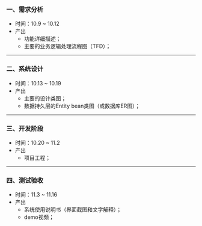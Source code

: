 ### 一、需求分析
- 时间：10.9 ~ 10.12
- 产出
  - 功能详细描述；
  - 主要的业务逻辑处理流程图（TFD）；

---
### 二、系统设计
- 时间：10.13 ~ 10.19
- 产出
  - 主要的设计类图；
  - 数据持久层的Entity bean类图（或数据库ER图）；

---
### 三、开发阶段

- 时间：10.20 ~ 11.2
- 产出
  - 项目工程；

---
### 四、测试验收
- 时间：11.3 ~ 11.16
- 产出
  - 系统使用说明书（界面截图和文字解释）；
  - demo视频；